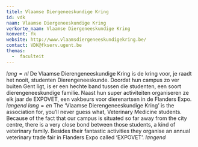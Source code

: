 ```yaml
---
titel: Vlaamse Diergeneeskundige Kring
id: vdk
naam: Vlaamse Diergeneeskundige Kring
verkorte_naam: Vlaamse Diergeneeskundige Kring
konvent: fk
website: http://www.vlaamsdiergeneeskundigekring.be/
contact: VDK@fkserv.ugent.be
themas:
  -  faculteit
---
```

$lang=nl$ 
De Vlaamse Dierengeneeskundige Kring is de kring voor, je raadt het nooit, studenten Dierengeneeskunde. Doordat hun campus zo ver buiten Gent ligt, is er een hechte band tussen die studenten, een soort dierengeneeskundige familie. Naast hun super activiteiten organiseren ze elk jaar de EXPOVET, een vakbeurs voor dierenartsen in de Flanders Expo. 
$langend$ 
$lang=en$ 
The ‘Vlaamse Dierengeneeskundige Kring’ is the association for, you’ll never guess what, Veterinary Medicine students. Because of the fact that our campus is situated so far away from the city centre, there is a very close bond between those students, a kind of veterinary family. Besides their fantastic activities they organise an annual veterinary trade fair in Flanders Expo called ‘EXPOVET’. 
$langend$
